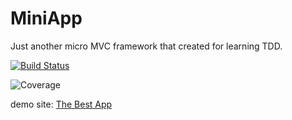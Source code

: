 MiniApp
=======

Just another micro MVC framework that created for learning TDD.

[![Build Status](https://travis-ci.org/zither/MiniApp.svg?branch=master)](https://travis-ci.org/zither/MiniApp)

![Coverage](http://ww2.sinaimg.cn/large/86e701f8gw1efih3ftzkgj20xu0840ty.jpg)

demo site: [The Best App](http://thebestapp.sinaapp.com)
